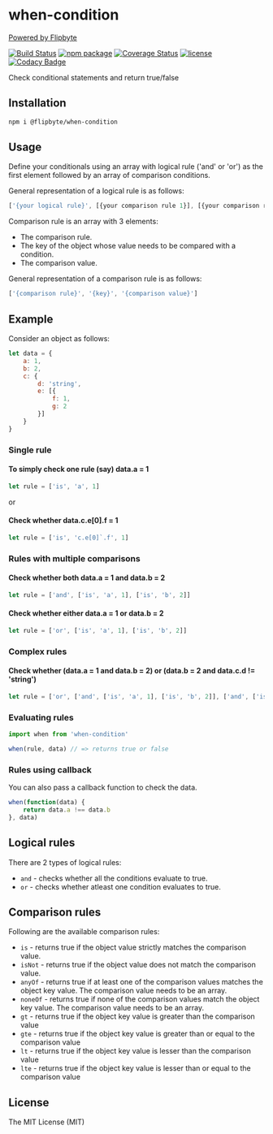 # when-condition

[Powered by Flipbyte](https://www.flipbyte.com/)

[![Build Status][build-badge]][build]
[![npm package][npm-badge]][npm]
[![Coverage Status][coveralls-badge]][coveralls]
[![license][license-badge]][license]
[![Codacy Badge][codacy-badge]][codacy]

Check conditional statements and return true/false

## Installation

```sh
npm i @flipbyte/when-condition
```

## Usage

Define your conditionals using an array with logical rule ('and' or 'or') as the first element followed by an array of comparison conditions.

General representation of a logical rule is as follows:

```js
['{your logical rule}', [{your comparison rule 1}], [{your comparison rule 2}], ...]
```

Comparison rule is an array with 3 elements:

-   The comparison rule.
-   The key of the object whose value needs to be compared with a condition.
-   The comparison value.

General representation of a comparison rule is as follows:

```js
['{comparison rule}', '{key}', '{comparison value}']
```

## Example

Consider an object as follows:

```js
let data = {
    a: 1,
    b: 2,
    c: {
        d: 'string',
        e: [{
            f: 1,
            g: 2
        }]
    }
}
```

### Single rule

#### To simply check one rule (say) data.a = 1

```js
let rule = ['is', 'a', 1]
```

or

#### Check whether data.c.e\[0\].f = 1
```js
let rule = ['is', 'c.e[0]`.f', 1]
```

### Rules with multiple comparisons

#### Check whether both data.a = 1 and data.b = 2

```js
let rule = ['and', ['is', 'a', 1], ['is', 'b', 2]]
```

#### Check whether either data.a = 1 or data.b = 2

```js
let rule = ['or', ['is', 'a', 1], ['is', 'b', 2]]
```

### Complex rules

#### Check whether (data.a = 1 and data.b = 2) or (data.b = 2 and data.c.d != 'string')

```js
let rule = ['or', ['and', ['is', 'a', 1], ['is', 'b', 2]], ['and', ['is', 'b', 2], ['is', 'c.d', 'string']]]
```

### Evaluating rules

```js
import when from 'when-condition'

when(rule, data) // => returns true or false

```

### Rules using callback

You can also pass a callback function to check the data.

```js
when(function(data) {
    return data.a !== data.b
}, data)
```

## Logical rules

There are 2 types of logical rules:
-   ```and``` - checks whether all the conditions evaluate to true.
-   ```or```  - checks whether atleast one condition evaluates to true.

## Comparison rules

Following are the available comparison rules:
-   ```is``` - returns true if the object value strictly matches the comparison value.
-   ```isNot``` - returns true if the object value does not match the comparison value.
-   ```anyOf``` - returns true if at least one of the comparison values matches the object key value. The comparison value needs to be an array.
-   ```noneOf``` - returns true if none of the comparison values match the object key value. The comparison value needs to be an array.
-   ```gt``` - returns true if the object key value is greater than the comparison value
-   ```gte``` - returns true if the object key value is greater than or equal to the comparison value
-   ```lt``` - returns true if the object key value is lesser than the comparison value
-   ```lte``` - returns true if the object key value is lesser than or equal to the comparison value

## License
The MIT License (MIT)

[build-badge]: https://travis-ci.org/flipbyte/when-condition.svg?branch=master
[build]: https://travis-ci.org/flipbyte/when-condition

[npm-badge]: https://img.shields.io/npm/v/@flipbyte/when-condition.svg
[npm]: https://www.npmjs.com/package/@flipbyte/when-condition

[coveralls-badge]: https://coveralls.io/repos/github/flipbyte/when-condition/badge.svg
[coveralls]: https://coveralls.io/github/flipbyte/when-condition

[license-badge]: https://badgen.now.sh/badge/license/MIT
[license]: ./LICENSE

[codacy-badge]: https://api.codacy.com/project/badge/Grade/18e71277b7e94ad9aca885b5ba3d890c
[codacy]: https://www.codacy.com/app/easeq/when-condition?utm_source=github.com&amp;utm_medium=referral&amp;utm_content=flipbyte/when-condition&amp;utm_campaign=Badge_Grade
